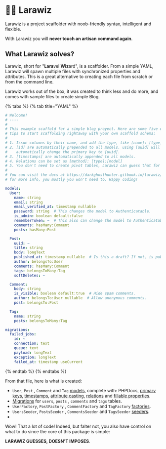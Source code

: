 # 🧙‍♂️ Larawiz

Larawiz is a project scaffolder with noob-friendly syntax, intelligent and flexible.

With Larawiz you will **never touch an artisan command again**.

## What Larawiz solves?

Larawiz, short for "**Lara**vel **Wiz**ard", is a scaffolder. From a simple YAML, Larawiz will spawn multiple files with synchronized properties and attributes. This is a great alternative to creating each file from scratch or from the command line.

Larawiz works out of the box, it was created to think less and do more, and comes with sample files to create simple Blog.

{% tabs %}
{% tab title="YAML" %}
```yaml
# Welcome!
# ----
#
# This example scaffold for a simple blog proyect. Here are some five quick
# tips to start scaffolding rightaway with your own scaffold schema:
#
# 1. Issue columns by their name, and add the type, like [name]: [type].
# 2. [id] are automatically prepended to all models. using [uuid] will 
#    automatically change the primary key to [uuid].
# 3. [timestamps] are automatically appended to all models.
# 4. Relations can be set as [method]: [type]:[model]
# 5. You don't need to create pivot tables, Larawiz can guess that for you.
#
# You can visit the docs at https://darkghosthunter.gitbook.io/larawiz/
# for more info, you mostly you won't need to. Happy coding!

models:
  User:
    name: string
    email: string
    email_verified_at: timestamp nullable
    password: string  # This changes the model to Authenticatable.
    is_admin: boolean default:false
    rememberToken: ~  # This also can change the model to Authenticatable.
    comments: hasMany:Comment
    posts: hasMany:Post

  Post:
    uuid: ~
    title: string
    body: longText
    published_at: timestamp nullable  # Is this a draft? If not, is published.
    author: belongsTo:User
    comments: hasMany:Comment
    tags: belongsToMany:Tag
    softDeletes: ~

  Comment:
    body: string
    is_visible: boolean default:true  # Hide spam comments.
    author: belongsTo:User nullable  # Allow anonymous comments.
    post: belongsTo:Post

  Tag:
    name: string
    posts: belongsToMany:Tag

migrations:
  failed_jobs:
    id: ~
    connection: text
    queue: text
    payload: longText
    exception: longText
    failed_at: timestamp useCurrent
```
{% endtab %}
{% endtabs %}

From that file, here is what is created:

* `User`, `Post` , `Comment` and `Tag`  [models](https://laravel.com/docs/7.x/eloquent#defining-models), complete with: PHPDocs, [primary keys](https://laravel.com/docs/7.x/eloquent#eloquent-model-conventions), [timestamps](https://laravel.com/docs/7.x/eloquent#eloquent-model-conventions), [attribute casting](https://laravel.com/docs/7.x/eloquent-mutators#attribute-casting), [relations](https://laravel.com/docs/7.x/eloquent-relationships) and [fillable properties](https://laravel.com/docs/7.x/eloquent#mass-assignment).
* [Migrations](https://laravel.com/docs/7.x/migrations#introduction) for `users`,  `posts` , `comments`  and `tags` tables.
* `UserFactory`, `PostFactory` , `CommentFactory` and `TagFactory` [factories](https://laravel.com/docs/7.x/database-testing#writing-factories).
* `UsersSeeder`, `PostsSeeder` , `CommentsSeeder` and `TagsSeeder` [seeders](https://laravel.com/docs/7.x/seeding).
* 
Wow! That a lot of code! Indeed, but falter not, you also have control on what to do since the core of this package is simple:

**LARAWIZ GUESSES, DOESN'T IMPOSES**.

